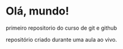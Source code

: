 # Olá, mundo!
 primeiro repositorio do curso de git e github


repositório criado durante uma aula ao vivo.